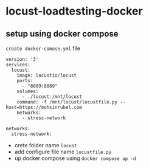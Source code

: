 # locust-loadtesting-docker
## setup using docker compose 
``` create docker-comose.yml ``` file

```
version: '3'
services:
  locust:
    image: locustio/locust
    ports:
      - "8089:8089"
    volumes:
      - ./locust:/mnt/locust
    command: -f /mnt/locust/locustfile.py --host=https://mohsinrubel.com
    networks:
      - stress-network

networks:
  stress-network:

```

* crete folder name `` locust ``
* add configure file name ``` locustfile.py ```
* up docker compose using ``` docker compose up -d ```
  

